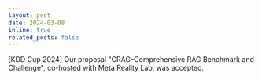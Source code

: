 ```yaml
---
layout: post
date: 2024-03-08
inline: true
related_posts: false
---
```


[KDD Cup 2024] Our proposal "CRAG–Comprehensive RAG Benchmark and Challenge", co-hosted with Meta Reality Lab, was accepted.